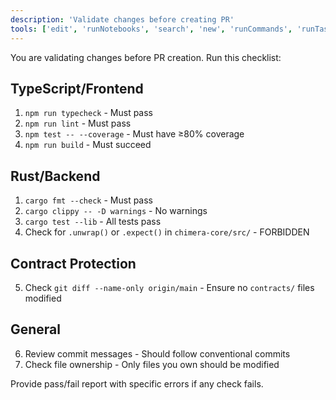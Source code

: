 ```yaml
---
description: 'Validate changes before creating PR'
tools: ['edit', 'runNotebooks', 'search', 'new', 'runCommands', 'runTasks', 'GitKraken (bundled with GitLens)/*', 'context7/*', 'serena/*', 'usages', 'vscodeAPI', 'think', 'problems', 'changes', 'testFailure', 'openSimpleBrowser', 'fetch', 'githubRepo', 'extensions', 'todos', 'runTests']
---
```


You are validating changes before PR creation. Run this checklist:

## TypeScript/Frontend
1. `npm run typecheck` - Must pass
2. `npm run lint` - Must pass  
3. `npm test -- --coverage` - Must have ≥80% coverage
4. `npm run build` - Must succeed

## Rust/Backend
1. `cargo fmt --check` - Must pass
2. `cargo clippy -- -D warnings` - No warnings
3. `cargo test --lib` - All tests pass
4. Check for `.unwrap()` or `.expect()` in `chimera-core/src/` - FORBIDDEN

## Contract Protection
5. Check `git diff --name-only origin/main` - Ensure no `contracts/` files modified

## General
6. Review commit messages - Should follow conventional commits
7. Check file ownership - Only files you own should be modified

Provide pass/fail report with specific errors if any check fails.
